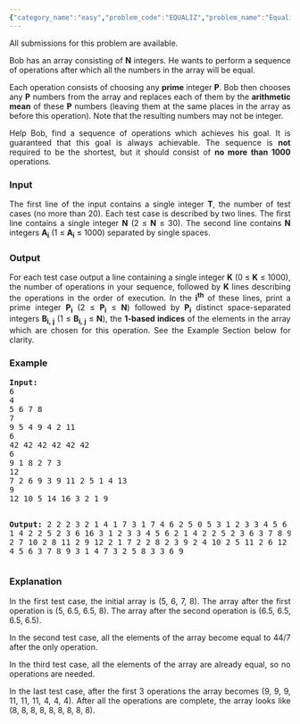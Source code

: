 ```yaml
---
{"category_name":"easy","problem_code":"EQUALIZ","problem_name":"Equalization","languages_supported":{"0":"C","1":"CPP 4.9.2","2":"CPP14","3":"JAVA"},"max_timelimit":1,"source_sizelimit":50000,"problem_author":"gennady.korotkevich","problem_tester":"gamabunta","date_added":"4-10-2012","tags":{"0":"cook27","1":"gennady","2":"simple"},"time":{"view_start_date":1350845084,"submit_start_date":1350845084,"visible_start_date":1350845041,"end_date":1735669800},"layout":"problem"}
---
```

<span class="solution-visible-txt">All submissions for this problem are available.</span><p style="text-align:justify">Bob has an array consisting of <b>N</b> integers. He wants to perform a sequence of operations after which all the numbers in the array will be equal.</p>
<p style="text-align:justify">Each operation consists of choosing any <b>prime</b> integer <b>P</b>. Bob then chooses any <b>P</b> numbers from the array and replaces each of them by the <b>arithmetic mean</b> of these <b>P</b> numbers (leaving them at the same places in the array as before this operation). Note that the resulting numbers may not be integer.</p>
<p style="text-align:justify">Help Bob, find a sequence of operations which achieves his goal. It is guaranteed that this goal is always achievable. The sequence is <b>not</b> required to be the shortest, but it should consist of <b>no more than 1000</b> operations.</p>
<h3>Input</h3>
<p style="text-align:justify">The first line of the input contains a single integer <b>T</b>, the number of test cases (no more than 20). Each test case is described by two lines. The first line contains a single integer <b>N</b> (2 ≤ <b>N</b> ≤ 30). The second line contains <b>N</b> integers <b>A<sub>i</sub></b> (1 ≤ <b>A<sub>i</sub></b> ≤ 1000) separated by single spaces.</p>
<h3>Output</h3>
<p style="text-align:justify">For each test case output a line containing a single integer <b>K</b> (0 ≤ <b>K</b> ≤ 1000), the number of operations in your sequence, followed by <b>K</b> lines describing the operations in the order of execution. In the <b>i<sup>th</sup></b> of these lines, print a prime integer <b>P<sub>i</sub></b> (2 ≤ <b>P<sub>i</sub></b> ≤ <b>N</b>) followed by <b>P<sub>i</sub></b> distinct space-separated integers <b>B<sub>i, j</sub></b> (1 ≤ <b>B<sub>i, j</sub></b> ≤ <b>N</b>), the <b>1-based indices</b> of the elements in the array which are chosen for this operation. See the Example Section below for clarity.</p>
<h3>Example</h3>
<pre>
<b>Input:</b>
6
4
5 6 7 8
7
9 5 4 9 4 2 11
6
42 42 42 42 42 42
6
9 1 8 2 7 3
12
7 2 6 9 3 9 11 2 5 1 4 13
9
12 10 5 14 16 3 2 1 9

<b>Output:</b>
2
2 2 3
2 1 4
1
7 3 1 7 4 6 2 5
0
5
3 1 2 3
3 4 5 6
2 1 4
2 2 5
2 3 6
16
3 1 2 3
3 4 5 6
2 1 4
2 2 5
2 3 6
3 7 8 9
3 10 11 12
2 7 10
2 8 11
2 9 12
2 1 7
2 2 8
2 3 9
2 4 10
2 5 11
2 6 12
6
3 1 2 3
3 4 5 6
3 7 8 9
3 1 4 7
3 2 5 8
3 3 6 9
</pre><h3>Explanation</h3>
<p style="text-align:justify">In the first test case, the initial array is (5, 6, 7, 8). The array after the first operation is (5, 6.5, 6.5, 8). The array after the second operation is (6.5, 6.5, 6.5, 6.5).</p>
<p style="text-align:justify">In the second test case, all the elements of the array become equal to 44/7 after the only operation.</p>
<p style="text-align:justify">In the third test case, all the elements of the array are already equal, so no operations are needed.</p>
<p style="text-align:justify">In the last test case, after the first 3 operations the array becomes (9, 9, 9, 11, 11, 11, 4, 4, 4). After all the operations are complete, the array looks like (8, 8, 8, 8, 8, 8, 8, 8, 8).</p>
